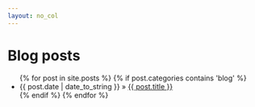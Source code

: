 ```yaml
---
layout: no_col
---
```



<div class="container">
	<div class="row">
		<div class="offset3 span6">
			<h1>Blog posts</h1>
			<ul class="posts unstyled">
				{% for post in site.posts %}
    			{% if post.categories contains 'blog' %}
        			<li><span>{{ post.date | date_to_string }}</span>  <span class="date_sep">&raquo;</span>  <a href="{{ BASE_PATH }}{{ post.url }}">{{ post.title }}</a></li>
    			{% endif %}
			{% endfor %}
			</ul>		
		</div>
	</div>
</div>


